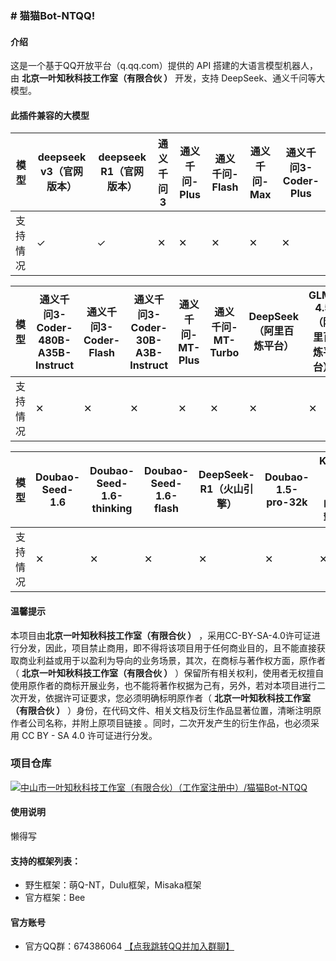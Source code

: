 ### # 猫猫Bot-NTQQ!


#### 介绍
这是一个基于QQ开放平台（q.qq.com）提供的 API 搭建的大语言模型机器人，由  **北京一叶知秋科技工作室（有限合伙 ）** 开发，支持 DeepSeek、通义千问等大模型。

#### 此插件兼容的大模型
| 模型   | deepseek v3（官网版本） | deepseek R1（官网版本） | 通义千问3 | 通义千问-Plus | 通义千问-Flash | 通义千问-Max | 通义千问3-Coder-Plus |
|------|-------------------|-------------------|-------|-----------|------------|----------|------------------|
| 支持情况 | ✓                | ✓                | ✕     | ✕         | ✕          | ✕        | ✕                |

| 模型   | 通义千问3-Coder-480B-A35B-Instruct | 通义千问3-Coder-Flash | 通义千问3-Coder-30B-A3B-Instruct | 通义千问-MT-Plus | 通义千问-MT-Turbo | DeepSeek（阿里百炼平台） | GLM-4.5（阿里百炼平台） |
|------|--------------------------------|-------------------|------------------------------|--------------|---------------|------------------|-----------------|
| 支持情况 | ✕                              | ✕                 | ✕                            | ✕            | ✕             | ✕                | ✕               |

| 模型   | Doubao-Seed-1.6 | Doubao-Seed-1.6-thinking | Doubao-Seed-1.6-flash | DeepSeek-R1（火山引擎） | Doubao-1.5-pro-32k | Kimi-K2（火山引擎） | DeepSeek-V3（火山引擎） |
|------|-----------------|--------------------------|-----------------------|-------------------|--------------------|---------------|-------------------|
| 支持情况 | ✕                | ✕                       | ✕                    | ✕             | ✕             | ✕           | ✕              | ✕ 

#### 温馨提示
本项目由**北京一叶知秋科技工作室（有限合伙 ）** ，采用CC-BY-SA-4.0许可证进行分发，因此，项目禁止商用，即不得将该项目用于任何商业目的，且不能直接获取商业利益或用于以盈利为导向的业务场景，其次，在商标与著作权方面，原作者（ **北京一叶知秋科技工作室（有限合伙 ）** ）保留所有相关权利，使用者无权擅自使用原作者的商标开展业务，也不能将著作权据为己有，另外，若对本项目进行二次开发，依据许可证要求，您必须明确标明原作者（ **北京一叶知秋科技工作室（有限合伙 ）** ）身份，在代码文件、相关文档及衍生作品显著位置，清晰注明原作者公司名称，并附上原项目链接 。同时，二次开发产生的衍生作品，也必须采用 CC BY - SA 4.0 许可证进行分发。

###  项目仓库
[![中山市一叶知秋科技工作室（有限合伙）（工作室注册中）/猫猫Bot-NTQQ](https://gitee.com/Autole/cat-bot-ntqq/widgets/widget_card.svg?colors=4183c4,ffffff,ffffff,e3e9ed,666666,9b9b9b)](https://gitee.com/Autole/cat-bot-ntqq)

#### 使用说明

懒得写

#### 支持的框架列表：
- 野生框架：萌Q-NT，Dulu框架，Misaka框架
- 官方框架：Bee

#### 官方账号

- 官方QQ群：674386064 [【点我跳转QQ并加入群聊】](https://qm.qq.com/q/6xBivgvH32)